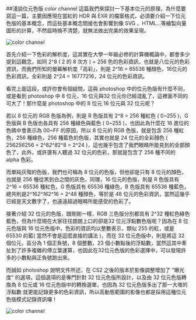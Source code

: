 ##淺談位元色版 color channel
這篇我們來探討一下基本位元的原理，為什麼要寫這一篇，主要因應現在當紅的 HDR 與 EXR 的檔案格式，必須要介紹一下位元色版的基本概念，而這些基本概念間接也會影響到像 SVG 、HTML...等繪製向量圖形的計算，不然屆時搞不清楚，就無法做出完美的效果呈現。

![color channel](https://lh5.googleusercontent.com/-U1njvu43ddQ/U6WXiHOrVFI/AAAAAAAA4xo/MjSqvw5WA0I/s000/20140621_2_02.png)

首先介紹一下色彩的解析度，這其實在大學一年級必修的計算機概論中，都會多少提到這觀念，如同 2^8 ( 2 的 8 次方 ) = 256 色的色彩資訊，也就是八位元的色彩資訊，而我們所知的螢幕解析度「高彩」，則是 2^16 = 65536 種顏色，16位元的色彩資訊，全彩則是 2^24 = 16777216，24 位元的色彩資訊。

看完上面這段，或許你會有個疑問，這與 photoshop 中的位元色版有什麼不同，或是看到 photoshop 中 8 位元，16 位元與32 位元你已經混亂了，這裡面不同的可大了！那什麼是 photoshop 中的 8 位元 16 位元與 32 位元呢？

若以 8 位元的 RGB 色版為例，則是 R 色版具有 2^8 = 256 種紅色 ( 0~255 )，G 色版與 B 色版也各具有 256 種綠色與藍色 ( 0~255 )，也因此為什麼在 16 進位的色碼中會表示為 00~FF 的原因，所以 8 位元的 RGB 色版，就是包含 256 種紅色，256 種綠色，256 種藍色的色版，其實也就是 24 位元的全彩顏色 ( 256*256*256 = 2^8*2^8*2^8 = 2^24 )，這也幾乎包含了我們眼睛所能見到的全部顏色了，此外，或許還有人聽過 32 位元的色彩，那就是包含了 256 種不同的 alpha 色彩。

而單純灰階的色版，我們也可稱為 8 位元的色版，但他卻是只有 8 位元的顏色，也就是 256 種從黑到白之間的灰色，同理，16 位元的色版，則是 R 色版具有 2^16 = 65536 種紅色，G 色版具有 65536 種綠色，B 色版具有 65536 種藍色，總共則是2^16*2^16*2^16 = 2^48 種顏色，等於是 48 位元的色彩資訊，當然這幾乎已經是天文數字了，也遠遠超過眼睛所能感受的色彩了。

接著介紹 32 位元的色版，跟剛剛一樣，RGB 三色版分別都具有 2^32 種紅色綠色藍色，但為什麼現在大家往往朗朗上口的卻是32 位元浮點數色版呢？因為在 8 位元色版與 16 位元色版中，色彩的資訊均以整數表示，類似 255 的紅，或是 65530 的藍( 當然不會是這麼直接的講法 )，而在 32 位元色版中，則是將這 32 個位元，區分為 1 個正負號，8 個整數，23 個小數點後的浮點數，當然這其中牽扯到了許多複雜的傅立葉運算，也因此在32位元色版的色彩選擇中，可以發現許多的小數點與正負號跑出來。

而誠如 photoshop 說明文件所述，在 CS2 之後的版本於影像調整增加了 "曝光度" 的選項，這個選項的是專門針對 32 位元色版所設計，以及由 32 位元色版轉換為 8 位元或 16 位元色版中的轉換選單，也因為 32 位元色版多出了那一大堆的浮點數
就更能記錄更多的色彩資訊，所以高動態範圍的影像也都是採用這種位元色版模式記錄資訊囉！

![color channel](https://lh3.googleusercontent.com/-KV408lQyWlc/U6WXiH5xhsI/AAAAAAAA4xk/EIlRUClnZCw/s000/20140621_2_03.png)